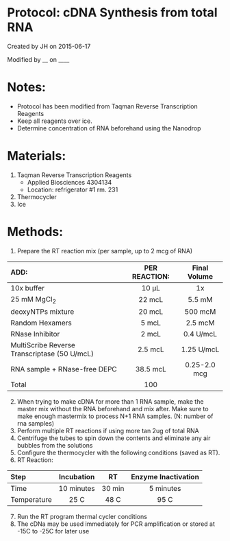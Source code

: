 Protocol: cDNA Synthesis from total RNA
=======================================

Created by JH on 2015-06-17

Modified by __ on ____

# Notes:

- Protocol has been modified from Taqman Reverse Transcription Reagents 
- Keep all reagents over ice. 
- Determine concentration of RNA beforehand using the Nanodrop

# Materials:

1. Taqman Reverse Transcription Reagents
   - Applied Biosciences 4304134 
   - Location: refrigerator #1 rm. 231 
2. Thermocycler
3. Ice

# Methods:

1. Prepare the RT reaction mix (per sample, up to 2 mcg of RNA) 

| ADD: | PER REACTION:  | Final Volume |
|:-----|:---------------:|:-----------:|
| 10x buffer | 10 µL | 1x |
|25 mM MgCl<sub>2</sub> | 22 mcL | 5.5 mM |
| deoxyNTPs mixture | 20 mcL | 500 mcM |
| Random Hexamers | 5 mcL | 2.5 mcM |
| RNase Inhibitor | 2 mcL | 0.4 U/mcL |
| MultiScribe Reverse Transcriptase (50 U/mcL) | 2.5 mcL | 1.25 U/mcL |
| RNA sample + RNase-free DEPC | 38.5 mcL | 0.25-2.0 mcg |
| Total | 100 | |

2. When trying to make cDNA for more than 1 RNA sample, make the master mix without the RNA beforehand and mix after. Make sure to make enough mastermix to process N+1 RNA samples. (N: number of rna samples)
3. Perform multiple RT reactions if using more tan 2ug of total RNA	
4. Centrifuge the tubes to spin down the contents and eliminate any air bubbles from the solutions
5. Configure the thermocycler with the following conditions (saved as RT). 
6. RT Reaction: 

| Step | Incubation | RT | Enzyme Inactivation | 
|:-----|:----------:|:--:|:-------------------:|
|Time | 10 minutes | 30 min | 5 minutes|
|Temperature | 25 C | 48 C | 95 C |

7. Run the RT program thermal cycler conditions
8. The cDNa may be used immediately for PCR amplification or stored at -15C to -25C for later use
